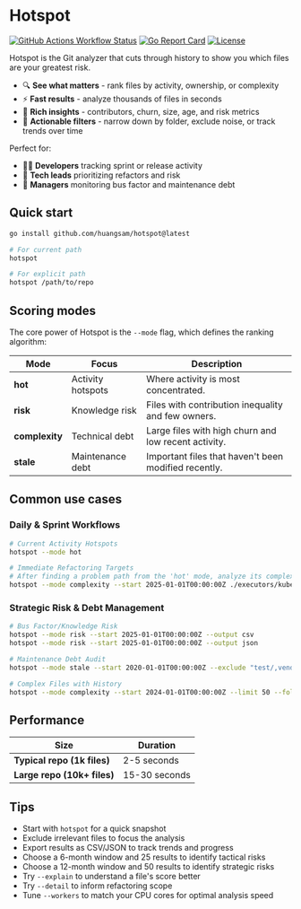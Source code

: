 # Hotspot

[![GitHub Actions Workflow Status](https://img.shields.io/github/actions/workflow/status/huangsam/hotspot/ci.yml)](https://github.com/huangsam/hotspot/actions)
[![Go Report Card](https://goreportcard.com/badge/github.com/huangsam/hotspot)](https://goreportcard.com/report/github.com/huangsam/hotspot)
[![License](https://img.shields.io/github/license/huangsam/hotspot)](https://github.com/huangsam/hotspot/blob/main/LICENSE)

Hotspot is the Git analyzer that cuts through history to show you which files are your greatest risk.

- 🔍 **See what matters** - rank files by activity, ownership, or complexity
- ⚡ **Fast results** - analyze thousands of files in seconds
- 🧮 **Rich insights** - contributors, churn, size, age, and risk metrics
- 🎯 **Actionable filters** - narrow down by folder, exclude noise, or track trends over time

Perfect for:

- 🧑‍💻 **Developers** tracking sprint or release activity
- 🧹 **Tech leads** prioritizing refactors and risk
- 🧾 **Managers** monitoring bus factor and maintenance debt

## Quick start

```bash
go install github.com/huangsam/hotspot@latest

# For current path
hotspot

# For explicit path
hotspot /path/to/repo
```

## Scoring modes

The core power of Hotspot is the `--mode` flag, which defines the ranking algorithm:

| Mode | Focus | Description |
|------|---------|-------------|
| **hot** | Activity hotspots | Where activity is most concentrated. |
| **risk** | Knowledge risk | Files with contribution inequality and few owners. |
| **complexity** | Technical debt | Large files with high churn and low recent activity. |
| **stale** | Maintenance debt | Important files that haven't been modified recently. |

## Common use cases

### Daily & Sprint Workflows

```bash
# Current Activity Hotspots
hotspot --mode hot

# Immediate Refactoring Targets
# After finding a problem path from the 'hot' mode, analyze its complexity
hotspot --mode complexity --start 2025-01-01T00:00:00Z ./executors/kubernetes
```

### Strategic Risk & Debt Management

```bash
# Bus Factor/Knowledge Risk
hotspot --mode risk --start 2025-01-01T00:00:00Z --output csv
hotspot --mode risk --start 2025-01-01T00:00:00Z --output json

# Maintenance Debt Audit
hotspot --mode stale --start 2020-01-01T00:00:00Z --exclude "test/,vendor/"

# Complex Files with History
hotspot --mode complexity --start 2024-01-01T00:00:00Z --limit 50 --follow
```

## Performance

|Size|Duration|
|---|---|
|**Typical repo (1k files)**|2-5 seconds|
|**Large repo (10k+ files)**|15-30 seconds|

## Tips

- Start with `hotspot` for a quick snapshot
- Exclude irrelevant files to focus the analysis
- Export results as CSV/JSON to track trends and progress
- Choose a 6-month window and 25 results to identify tactical risks
- Choose a 12-month window and 50 results to identify strategic risks
- Try `--explain` to understand a file's score better
- Try `--detail` to inform refactoring scope
- Tune `--workers` to match your CPU cores for optimal analysis speed

